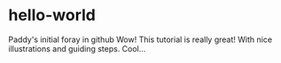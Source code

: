 # hello-world
Paddy's initial foray in github
Wow! This tutorial is really great! With nice illustrations and guiding steps. Cool...
